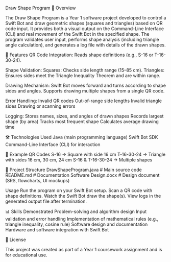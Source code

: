 Draw Shape Program
📌 Overview

The Draw Shape Program is a Year 1 software project developed to control a Swift Bot and draw geometric shapes (squares and triangles) based on QR code input.
It provides both a visual output on the Command-Line Interface (CLI) and real movement of the Swift Bot in the specified shape.
The program validates user input, performs shape analysis (including triangle angle calculation), and generates a log file with details of the drawn shapes.

🚀 Features
QR Code Integration: Reads shape definitions (e.g., S-16 or T-16-30-24).

Shape Validation:
Squares: Checks side length range (15–85 cm).
Triangles: Ensures sides meet the Triangle Inequality Theorem and are within range.

Drawing Mechanism:
Swift Bot moves forward and turns according to shape sides and angles.
Supports drawing multiple shapes from a single QR code.

Error Handling:
Invalid QR codes
Out-of-range side lengths
Invalid triangle sides
Drawing or scanning errors

Logging:
Stores names, sizes, and angles of drawn shapes
Records largest shape (by area)
Tracks most frequent shape
Calculates average drawing time

🛠️ Technologies Used
Java (main programming language)
Swift Bot SDK
Command-Line Interface (CLI) for interaction

📖 Example QR Codes
S-16 → Square with side 16 cm
T-16-30-24 → Triangle with sides 16 cm, 30 cm, 24 cm
S-16 & T-16-30-24 → Multiple shapes

📂 Project Structure
DrawShapeProgram.java   # Main source code
README.md               # Documentation
Software Design.docx    # Design document (SRS, flowcharts, UI mockups)

Usage
Run the program on your Swift Bot setup.
Scan a QR code with shape definitions.
Watch the Swift Bot draw the shape(s).
View logs in the generated output file after termination.

📊 Skills Demonstrated
Problem-solving and algorithm design
Input validation and error handling
Implementation of mathematical rules (e.g., triangle inequality, cosine rule)
Software design and documentation
Hardware and software integration with Swift Bot

📜 License

This project was created as part of a Year 1 coursework assignment and is for educational use.

